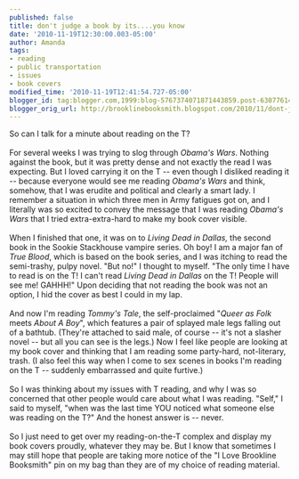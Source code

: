 ```yaml
---
published: false
title: don't judge a book by its....you know
date: '2010-11-19T12:30:00.003-05:00'
author: Amanda
tags:
- reading
- public transportation
- issues
- book covers
modified_time: '2010-11-19T12:41:54.727-05:00'
blogger_id: tag:blogger.com,1999:blog-5767374071871443859.post-6307761474194897767
blogger_orig_url: http://brooklinebooksmith.blogspot.com/2010/11/dont-judge-book-by-itsyou-know.html
---
```


So can I talk for a minute about reading on the T?<br /><br />For several weeks I was trying to slog through <em>Obama's Wars</em>. Nothing against the book, but it was pretty dense and not exactly the read I was expecting. But I loved carrying it on the T -- even though I disliked reading it -- because everyone would see me reading <em>Obama's Wars</em> and think, somehow, that I was erudite and political and clearly a smart lady. I remember a situation in which three men in Army fatigues got on, and I literally was so excited to convey the message that I was reading <em>Obama's Wars</em> that I tried extra-extra-hard to make my book cover visible.<br /><br />When I finished that one, it was on to <em>Living Dead in Dallas,</em> the second book in the Sookie Stackhouse vampire series. Oh boy! I am a major fan of <em>True Blood</em>, which is based on the book series, and I was itching to read the semi-trashy, pulpy novel. "But no!" I thought to myself. "The only time I have to read is on the T! I can't read <em>Living Dead in Dallas</em> on the T! People will see me! GAHHH!" Upon deciding that not reading the book was not an option, I hid the cover as best I could in my lap.<br /><br />And now I'm reading <em>Tommy's Tale</em>, the self-proclaimed "<em>Queer as Folk</em> meets <em>About A Boy</em>", which features a pair of splayed male legs falling out of a bathtub. (They're attached to said male, of course -- it's not a slasher novel -- but all you can see is the legs.) Now I feel like people are looking at my book cover and thinking that I am reading some party-hard, not-literary, trash. (I also feel this way when I come to sex scenes in books I'm reading on the T -- suddenly embarrassed and quite furtive.)<br /><br />So I was thinking about my issues with T reading, and why I was so concerned that other people would care about what I was reading. "Self," I said to myself, "when was the last time YOU noticed what someone else was reading on the T?" And the honest answer is -- never.<br /><br />So I just need to get over my reading-on-the-T complex and display my book covers proudly, whatever they may be. But I know that sometimes I may still hope that people are taking more notice of the "I Love Brookline Booksmith" pin on my bag than they are of my choice of reading material.